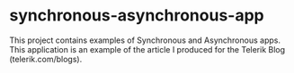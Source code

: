 # synchronous-asynchronous-app
This project contains examples of Synchronous and Asynchronous apps.  This application is an example of the article I produced for the Telerik Blog (telerik.com/blogs).
